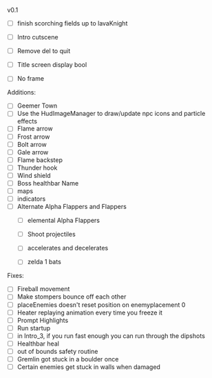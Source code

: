 
v0.1
- [ ] finish scorching fields up to lavaKnight
- [ ] Intro cutscene
- [ ] Remove del to quit
- [ ] Title screen display bool
- [ ] No frame



Additions:
- [ ] Geemer Town
- [ ] Use the HudImageManager to draw/update npc icons and particle effects
- [ ] Flame arrow
- [ ] Frost arrow
- [ ] Bolt arrow
- [ ] Gale arrow
- [ ] Flame backstep
- [ ] Thunder hook
- [ ] Wind shield
- [ ] Boss healthbar Name
- [ ] maps
- [ ] indicators
- [ ] Alternate Alpha Flappers and Flappers
  - [ ] elemental Alpha Flappers
  - [ ] Shoot projectiles
  - [ ] accelerates and decelerates
  - [ ] zelda 1 bats


Fixes:
- [ ] Fireball movement
- [ ] Make stompers bounce off each other
- [ ] placeEnemies doesn't reset position on enemyplacement 0
- [ ] Heater replaying animation every time you freeze it
- [ ] Prompt Highlights
- [ ] Run startup
- [ ] in Intro_3, if you run fast enough you can run through the dipshots
- [ ] Healthbar heal
- [ ] out of bounds safety routine
- [ ] Gremlin got stuck in a boulder once
- [ ] Certain enemies get stuck in walls when damaged